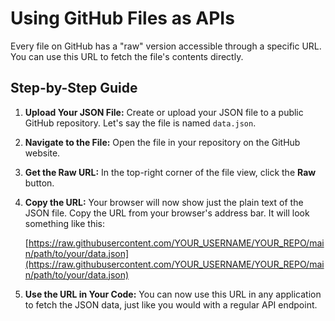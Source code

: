 # Using GitHub Files as APIs

Every file on GitHub has a "raw" version accessible through a specific URL. You can use this URL to fetch the file's contents directly.

## Step-by-Step Guide

1.  **Upload Your JSON File:** Create or upload your JSON file to a public GitHub repository. Let's say the file is named `data.json`.

2.  **Navigate to the File:** Open the file in your repository on the GitHub website.

3.  **Get the Raw URL:** In the top-right corner of the file view, click the **Raw** button.

4.  **Copy the URL:** Your browser will now show just the plain text of the JSON file. Copy the URL from your browser's address bar. It will look something like this:

    
    [https://raw.githubusercontent.com/YOUR_USERNAME/YOUR_REPO/main/path/to/your/data.json](https://raw.githubusercontent.com/YOUR_USERNAME/YOUR_REPO/main/path/to/your/data.json)


5.  **Use the URL in Your Code:** You can now use this URL in any application to fetch the JSON data, just like you would with a regular API endpoint.
